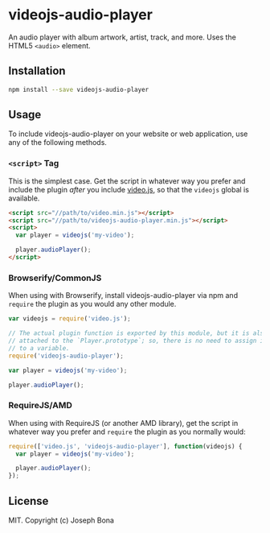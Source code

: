 # videojs-audio-player

An audio player with album artwork, artist, track, and more. Uses the HTML5 `<audio>` element.

## Installation

```sh
npm install --save videojs-audio-player
```

## Usage

To include videojs-audio-player on your website or web application, use any of the following methods.

### `<script>` Tag

This is the simplest case. Get the script in whatever way you prefer and include the plugin _after_ you include [video.js][videojs], so that the `videojs` global is available.

```html
<script src="//path/to/video.min.js"></script>
<script src="//path/to/videojs-audio-player.min.js"></script>
<script>
  var player = videojs('my-video');

  player.audioPlayer();
</script>
```

### Browserify/CommonJS

When using with Browserify, install videojs-audio-player via npm and `require` the plugin as you would any other module.

```js
var videojs = require('video.js');

// The actual plugin function is exported by this module, but it is also
// attached to the `Player.prototype`; so, there is no need to assign it
// to a variable.
require('videojs-audio-player');

var player = videojs('my-video');

player.audioPlayer();
```

### RequireJS/AMD

When using with RequireJS (or another AMD library), get the script in whatever way you prefer and `require` the plugin as you normally would:

```js
require(['video.js', 'videojs-audio-player'], function(videojs) {
  var player = videojs('my-video');

  player.audioPlayer();
});
```

## License

MIT. Copyright (c) Joseph Bona


[videojs]: http://videojs.com/
